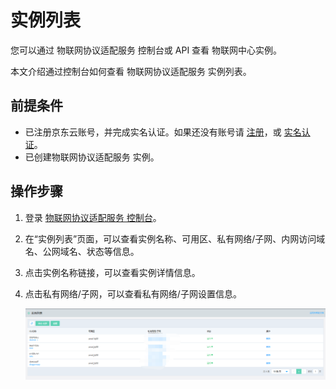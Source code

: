 # 实例列表

您可以通过 物联网协议适配服务  控制台或 API 查看 物联网中心实例。

本文介绍通过控制台如何查看 物联网协议适配服务  实例列表。

## 前提条件
- 已注册京东云账号，并完成实名认证。如果还没有账号请 [注册](https://accounts.jdcloud.com/p/regPage?source=jdcloud%26ReturnUrl=%2f%2fuc.jdcloud.com%2fpassport%2fcomplete%3freturnUrl%3dhttp%3A%2F%2Fuc.jdcloud.com%2Fredirect%2FloginRouter%3FreturnUrl%3Dhttps%253A%252F%252Fwww.jdcloud.com%252Fhelp%252Fdetail%252F734%252FisCatalog%252F1)，或 [实名认证](https://uc.jdcloud.com/account/certify)。
- 已创建物联网协议适配服务  实例。


## 操作步骤
1. 登录 [物联网协议适配服务  控制台](https://iot-console.jdcloud.com/iot-protocol-adaptor)。
2. 在“实例列表”页面，可以查看实例名称、可用区、私有网络/子网、内网访问域名、公网域名、状态等信息。
3. 点击实例名称链接，可以查看实例详情信息。
4. 点击私有网络/子网，可以查看私有网络/子网设置信息。

    ![实例列表](../../../../image/IoT/IoT-Hub-Protocol-Adaptor/iotpa-003.png)


